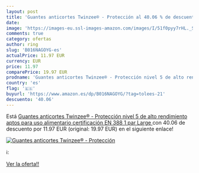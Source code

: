 ```yaml
---
layout: post
title: 'Guantes anticortes Twinzee® - Protección al 40.06 % de descuento'
date: 
image: 'https://images-eu.ssl-images-amazon.com/images/I/51f0pyy7rHL._SL200_.jpg'
comments: true
category: ofertas
author: ring
slug: 'B016NAGOYG-es'
actualPrice: 11.97 EUR
currency: EUR
price: 11.97
comparePrice: 19.97 EUR
prodname: 'Guantes anticortes Twinzee® - Protección nivel 5 de alto rendimiento  aptos para uso alimentario  certificación EN 388  1 par  Large '
country: 'es'
flag: '🇪🇸'
buyurl: 'https://www.amazon.es/dp/B016NAGOYG/?tag=tolees-21'
descuento: '40.06'
---
```


Está [Guantes anticortes Twinzee® - Protección nivel 5 de alto rendimiento  aptos para uso alimentario  certificación EN 388  1 par  Large ](https://www.amazon.es/dp/B016NAGOYG/?tag=tolees-21) con 40.06 de descuento por 11.97 EUR (original: 19.97 EUR) en el siguiente enlace!

[![Guantes anticortes Twinzee® - Protección](https://images-eu.ssl-images-amazon.com/images/I/51f0pyy7rHL._SL200_.jpg)](https://www.amazon.es/dp/B016NAGOYG/?tag=tolees-21)

ℹ️:


[Ver la oferta!!](https://www.amazon.es/dp/B016NAGOYG/?tag=tolees-21)

